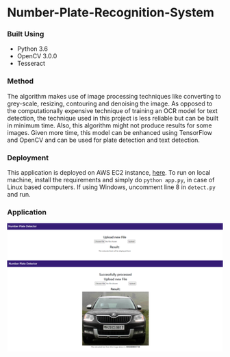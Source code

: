 # Number-Plate-Recognition-System

### Built Using
* Python 3.6
* OpenCV 3.0.0
* Tesseract 

### Method
The algorithm makes use of image processing techniques like converting to grey-scale, resizing, contouring and denoising the image. As opposed to the computationally expensive technique of training an OCR model for text detection, the technique used in this project is less reliable but can be built in minimum time. Also, this algorithm might not produce results for some images. Given more time, this model can be enhanced using TensorFlow and OpenCV and can be used for plate detection and text detection.  

### Deployment
This application is deployed on AWS EC2 instance, [here](http://13.235.68.160:5500). To run on local machine, install the requirements and simply do `python app.py`, in case of Linux based computers. If using Windows, uncomment line 8 in `detect.py` and run.

### Application
<img src="./static/img/img1.PNG">
<img src="./static/img/img2.PNG">
